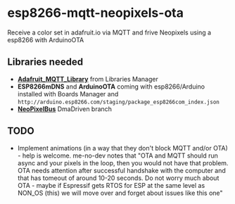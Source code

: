 # esp8266-mqtt-neopixels-ota

Receive a color set in adafruit.io via MQTT and frive Neopixels using a esp8266 with ArduinoOTA

## Libraries needed

 * [__Adafruit_MQTT_Library__](https://github.com/adafruit/Adafruit_MQTT_Library) from Libraries Manager
 * __ESP8266mDNS__ and __ArduinoOTA__ coming with esp8266/Arduino installed with Boards Manager and `http://arduino.esp8266.com/staging/package_esp8266com_index.json`
 * [__NeoPixelBus__](https://github.com/Makuna/NeoPixelBus/tree/DmaDriven) DmaDriven branch

## TODO

 * Implement animations (in a way that they don't block MQTT and/or OTA) - help is welcome. me-no-dev notes that "OTA and MQTT should run async and your pixels in the loop, then you would not have that problem. OTA needs attention after successful handshake with the computer and that has tomeout of around 10-20 seconds. Do not worry much about OTA - maybe if Espressif gets RTOS for ESP at the same level as NON_OS (this) we will move over and forget about issues like this one"

